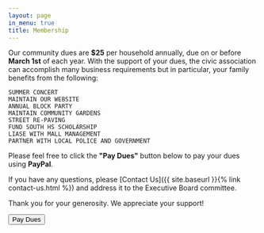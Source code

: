 ```yaml
---
layout: page
in_menu: true
title: Membership
---
```


Our community dues are **$25** per household annually, due on or before **March 1st** of each year.  With the support of your dues, the civic association can accomplish many business requirements but in particular, your family benefits from the following:

    SUMMER CONCERT           
    MAINTAIN OUR WEBSITE   
    ANNUAL BLOCK PARTY      
    MAINTAIN COMMUNITY GARDENS   
    STREET RE-PAVING         
    FUND SOUTH HS SCHOLARSHIP  
    LIASE WITH MALL MANAGEMENT        
    PARTNER WITH LOCAL POLICE AND GOVERNMENT    

Please feel free to click the **"Pay Dues"** button below to pay your dues using **PayPal**.

If you have any questions, please [Contact Us]({{ site.baseurl }}{% link contact-us.html %}) and address it to the Executive Board committee.

Thank you for your generosity. We appreciate your support!

<form action="https://www.paypal.com/cgi-bin/webscr" method="post" target="_top" class="alt">
    <input type="hidden" name="cmd" value="_s-xclick">
    <input type="hidden" name="hosted_button_id" value="D37WWQYFXDR26">
    <button type="submit" class="button special"><span class="icon fa-paypal"/> Pay Dues</button>
</form>
